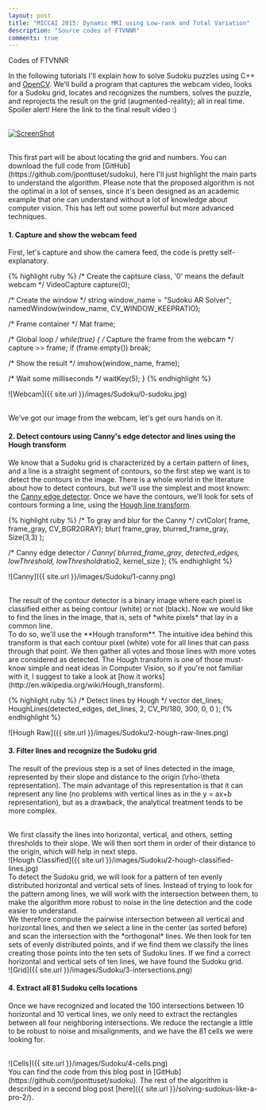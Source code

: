 ```yaml
---
layout: post
title: "MICCAI 2015: Dynamic MRI using Low-rank and Total Variation"
description: "Source codes of FTVNNR"
comments: true
---
```


Codes of FTVNNR

In the following tutorials I'll explain how to solve Sudoku puzzles using C++ and [OpenCV](http://opencv.org). We'll build a program that captures the webcam video, looks for a Sudoku grid, locates and recognizes the numbers, solves the puzzle, and reprojects the result on the grid (augmented-reality); all in real time. Spoiler alert! Here the link to the final result video :)  <br />
<br />

[![ScreenShot](http://img.youtube.com/vi/OnASlP1SFX0/0.jpg)](https://www.youtube.com/watch?v=OnASlP1SFX0)

<br />
This first part will be about locating the grid and numbers. You can download the full code from [GitHub](https://github.com/jponttuset/sudoku), here I'll just highlight the main parts to understand the algorithm. Please note that the proposed algorithm is not the optimal in a lot of senses, since it's been designed as an academic example that one can understand without a lot of knowledge about computer vision. This has left out some powerful but more advanced techniques.

####  1. Capture and show the webcam feed
First, let's capture and show the camera feed, the code is pretty self-explanatory.

{% highlight ruby %}
/* Create the captsure class, '0' means the default webcam */
VideoCapture capture(0);

/* Create the window */
string window_name = "Sudoku AR Solver";
namedWindow(window_name, CV_WINDOW_KEEPRATIO);
    
/* Frame container */
Mat frame;

/* Global loop */
while(true)
{
   /* Capture the frame from the webcam */
   capture >> frame;
   if (frame.empty())
      break;

   /* Show the result */
   imshow(window_name, frame);

   /* Wait some milliseconds */
   waitKey(5);
}
{% endhighlight %}

![Webcam]({{ site.url }}/images/Sudoku/0-sudoku.jpg)

<br/>
We've got our image from the webcam, let's get ours hands on it.

####  2. Detect contours using Canny's edge detector and lines using the Hough transform
We know that a Sudoku grid is characterized by a certain pattern of lines, and a line is a straight segment of contours, so the first step we want is to detect the contours in the image. There is a whole world in the literature about how to detect contours, but we'll use the simplest and most known: the [Canny edge detector](http://docs.opencv.org/doc/tutorials/imgproc/imgtrans/canny_detector/canny_detector.html). Once we have the contours, we'll look for sets of contours forming a line, using the [Hough line transform](http://docs.opencv.org/doc/tutorials/imgproc/imgtrans/hough_lines/hough_lines.html).

{% highlight ruby %}
/* To gray and blur for the Canny */
cvtColor( frame, frame_gray, CV_BGR2GRAY);
blur( frame_gray, blurred_frame_gray, Size(3,3) );
            
/* Canny edge detector */
Canny( blurred_frame_gray, detected_edges, lowThreshold, lowThreshold*ratio2, kernel_size );
{% endhighlight %} 

![Canny]({{ site.url }}/images/Sudoku/1-canny.png)

<br/>
The result of the contour detector is a binary image where each pixel is classified either as being contour (white) or not (black).
Now we would like to find the lines in the image, that is, sets of *white pixels* that lay in a common line.

<br/>
To do so, we'll use the **Hough transform**. The intuitive idea behind this transform is that each contour pixel (white) vote for all lines that can pass through that point. We then gather all votes and those lines with more votes are considered as detected.
The Hough transform is one of those must-know simple and neat ideas in Computer Vision, so if you're not familiar with it, I suggest to take a look at [how it works](http://en.wikipedia.org/wiki/Hough_transform).

{% highlight ruby %}
/* Detect lines by Hough */
vector<Vec2f> det_lines;
HoughLines(detected_edges, det_lines, 2, CV_PI/180, 300, 0, 0 );
{% endhighlight %} 

![Hough Raw]({{ site.url }}/images/Sudoku/2-hough-raw-lines.png)

 
####  3. Filter lines and recognize the Sudoku grid
The result of the previous step is a set of lines detected in the image, represented by their slope and distance to the origin (\rho-\theta representation). The main advantage of this representation is that it can represent any line (no problems with vertical lines as in the y = ax+b representation), but as a drawback, the analytical treatment tends to be more complex.

<br/>
We first classify the lines into horizontal, vertical, and others, setting thresholds to their slope. We will then sort them in order of their distance to the origin, which will help in next steps.

<br/>
![Hough Classified]({{ site.url }}/images/Sudoku/2-hough-classified-lines.jpg)

<br/>
To detect the Sudoku grid, we will look for a pattern of ten evenly distributed horizontal and vertical sets of lines. Instead of trying to look for the pattern among lines, we will work with the intersection between them, to make the algorithm more robust to noise in the line detection and the code easier to understand.

<br/>
We therefore compute the pairwise intersection between all vertical and horizontal lines, and then we select a line in the center (as sorted before) and scan the intersection with the *orthogonal* lines. We then look for ten sets of evenly distributed points, and if we find them we classify the lines creating those points into the ten sets of Sudoku lines. If we find a correct horizontal and vertical sets of ten lines, we have found the Sudoku grid.

<br/>
![Grid]({{ site.url }}/images/Sudoku/3-intersections.png)


####  4. Extract all 81 Sudoku cells locations
Once we have recognized and located the 100 intersections between 10 horizontal and 10 vertical lines, we only need to extract the rectangles between all four neighboring intersections. We reduce the rectangle a little to be robust to noise and misalignments, and we have the 81 cells we were looking for.

<br/>
![Cells]({{ site.url }}/images/Sudoku/4-cells.png)

<br/>
You can find the code from this blog post in [GitHub](https://github.com/jponttuset/sudoku). The rest of the algorithm is described in a second blog post [here]({{ site.url }}/solving-sudokus-like-a-pro-2/).


